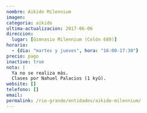 ```yaml
---
nombre: Aikido Milennium
imagen: 
categoria: aikido
ultima-actualizacion: 2017-06-06
direccion: 
  lugar: [Gimnasio Milennium (Colón 689)]
horario: 
  - {dia: "martes y jueves", hora: "16:00-17:30"}
precio: pago
inactive: true
nota: | 
  Ya no se realiza más.
  Clases por Nahuel Palacios (1 kyû).
website: []
telefono: []
email: 
permalink: /rio-grande/entidades/aikido-milennium/
---
```

